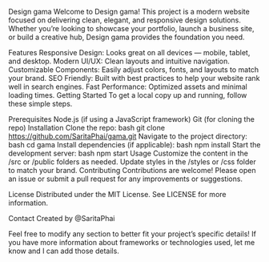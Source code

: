 Design gama
Welcome to Design gama! This project is a modern website focused on delivering clean, elegant, and responsive design solutions. Whether you’re looking to showcase your portfolio, launch a business site, or build a creative hub, Design gama provides the foundation you need.

Features
Responsive Design: Looks great on all devices — mobile, tablet, and desktop.
Modern UI/UX: Clean layouts and intuitive navigation.
Customizable Components: Easily adjust colors, fonts, and layouts to match your brand.
SEO Friendly: Built with best practices to help your website rank well in search engines.
Fast Performance: Optimized assets and minimal loading times.
Getting Started
To get a local copy up and running, follow these simple steps.

Prerequisites
Node.js (if using a JavaScript framework)
Git (for cloning the repo)
Installation
Clone the repo:
bash
git clone https://github.com/SaritaPhai/gama.git
Navigate to the project directory:
bash
cd gama
Install dependencies (if applicable):
bash
npm install
Start the development server:
bash
npm start
Usage
Customize the content in the /src or /public folders as needed.
Update styles in the /styles or /css folder to match your brand.
Contributing
Contributions are welcome! Please open an issue or submit a pull request for any improvements or suggestions.

License
Distributed under the MIT License. See LICENSE for more information.

Contact
Created by @SaritaPhai

Feel free to modify any section to better fit your project’s specific details! If you have more information about frameworks or technologies used, let me know and I can add those details.
